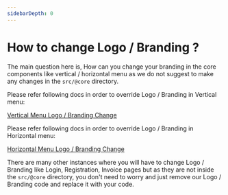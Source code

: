 ```yaml
---
sidebarDepth: 0
---
```


# How to change Logo / Branding ?

The main question here is, How can you change your branding in the core components like vertical / horizontal menu as we do not suggest to make any changes in the `src/@core` directory.

Please refer following docs in order to override Logo / Branding in Vertical menu:

[Vertical Menu Logo / Branding Change](/guide/layout/layout-overrides.html#_1-app-logo)

Please refer following docs in order to override Logo / Branding in Horizontal menu:

[Horizontal Menu Logo / Branding Change](/guide/layout/layout-overrides.html#_1-app-logo-2)

There are many other instances where you will have to change Logo / Branding like Login, Registration, Invoice pages but as they are not inside the `src/@core` directory, you don't need to worry and just remove our Logo / Branding code and replace it with your code.
